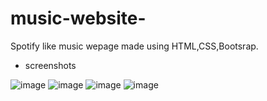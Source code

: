 # music-website-
Spotify like music wepage made using HTML,CSS,Bootsrap.

* screenshots 

![image](https://user-images.githubusercontent.com/88180820/210957197-f260a9ca-7c15-4354-91bb-302e12717712.png)
![image](https://user-images.githubusercontent.com/88180820/210957415-e19f0882-e368-4de3-bbe8-f991142ba954.png)
![image](https://user-images.githubusercontent.com/88180820/210957533-451c554f-c65c-4806-bbd8-a573dff392cd.png)
![image](https://user-images.githubusercontent.com/88180820/210957627-e421b6a0-f33d-4101-b899-141936a7c724.png)


